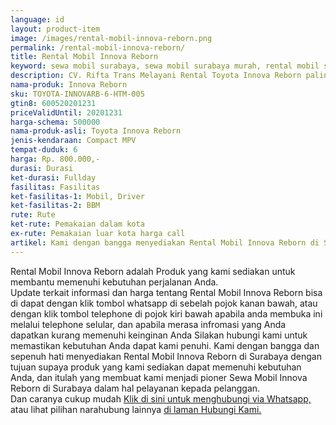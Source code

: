 ```yaml
---
language: id
layout: product-item
image: /images/rental-mobil-innova-reborn.png
permalink: /rental-mobil-innova-reborn/
title: Rental Mobil Innova Reborn
keyword: sewa mobil surabaya, sewa mobil surabaya murah, rental mobil surabaya, rental mobil surabaya murah, riftatrans, CV. Rifta Trans, riftatrans.com, sewa mobil di surabaya, rental mobil di surabaya
description: CV. Rifta Trans Melayani Rental Toyota Innova Reborn paling Murah dan terpercaya di Jawa timur Hubungi kami Call/WA di 082257523695
nama-produk: Innova Reborn
sku: TOYOTA-INNOVARB-6-HTM-005
gtin8: 600520201231
priceValidUntil: 20201231 
harga-schema: 500000
nama-produk-asli: Toyota Innova Reborn
jenis-kendaraan: Compact MPV
tempat-duduk: 6
harga: Rp. 800.000,-
durasi: Durasi
ket-durasi: Fullday
fasilitas: Fasilitas
ket-fasilitas-1: Mobil, Driver
ket-fasilitas-2: BBM
rute: Rute
ket-rute: Pemakaian dalam kota
ex-rute: Pemakaian luar kota harga call
artikel: Kami dengan bangga menyediakan Rental Mobil Innova Reborn di Surabaya dengan tujuan supaya produk yang kami sediakan dapat memenuhi kebutuhan Anda, dan kami adalah pioner Sewa Mobil Innova Reborn di Surabaya yang menggunakan teknologi online serta dalam hal pelayanan kepada pelanggan.
---
```

Rental Mobil Innova Reborn adalah Produk yang kami sediakan untuk membantu memenuhi kebutuhan perjalanan Anda.<br>Update terkait informasi dan harga tentang Rental Mobil Innova Reborn bisa di dapat dengan klik tombol whatsapp di sebelah pojok kanan bawah, atau dengan klik tombol telephone di pojok kiri bawah apabila anda membuka ini melalui telephone selular, dan apabila merasa infromasi yang Anda dapatkan kurang memenuhi keinginan Anda Silakan hubungi kami untuk memastikan kebutuhan Anda dapat kami penuhi. Kami dengan bangga dan sepenuh hati menyediakan Rental Mobil Innova Reborn di Surabaya dengan tujuan supaya produk yang kami sediakan dapat memenuhi kebutuhan Anda, dan itulah yang membuat kami menjadi pioner Sewa Mobil Innova Reborn di Surabaya dalam hal pelayanan kepada pelanggan.<br>
Dan caranya cukup mudah <a href="https://web.whatsapp.com/send?phone=6282257523695&text=Hallo,%20CS%20riftatrans.com">Klik di sini untuk menghubungi via Whatsapp,</a> atau lihat pilihan narahubung lainnya <a href="/kontak-kami/">di laman Hubungi Kami.</a>